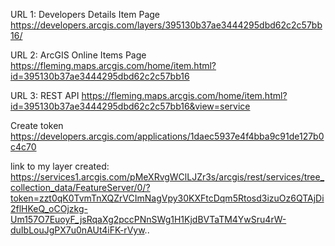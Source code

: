 URL 1: Developers Details Item Page
https://developers.arcgis.com/layers/395130b37ae3444295dbd62c2c57bb16/

URL 2: ArcGIS Online Items Page
https://fleming.maps.arcgis.com/home/item.html?id=395130b37ae3444295dbd62c2c57bb16

URL 3: REST API
https://fleming.maps.arcgis.com/home/item.html?id=395130b37ae3444295dbd62c2c57bb16&view=service 

Create token
https://developers.arcgis.com/applications/1daec5937e4f4bba9c91de127b0c4c70

link to my layer created:
https://services1.arcgis.com/pMeXRvgWClLJZr3s/arcgis/rest/services/tree_collection_data/FeatureServer/0/?token=zzt0qK0TvmTnXQZrVCImNagVpy30KXFtcDqm5Rtosd3izuOz6QTAjDi2flHKeQ_oCOjzkg-Um157O7EuoyF_jsRqaXg2pccPNnSWg1H1KjdBVTaTM4YwSru4rW-duIbLouJgPX7u0nAUt4iFK-rVyw.. 
